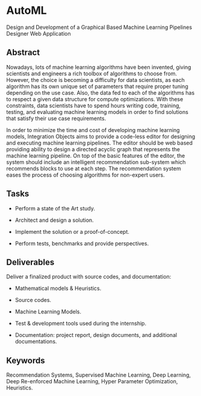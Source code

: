 # AutoML
Design and Development of a Graphical Based Machine Learning Pipelines Designer Web Application

## Abstract

Nowadays, lots of machine learning algorithms have been invented, giving scientists and engineers a rich toolbox of algorithms to choose from. However, the choice is becoming a difficulty for data scientists, as each algorithm has its own unique set of parameters that require proper tuning depending on the use case. Also, the data fed to each of the algorithms has to respect a given data structure for compute optimizations. With these constraints, data scientists have to spend hours writing code, training, testing, and evaluating machine learning models in order to find solutions that satisfy their use case requirements.

In order to minimize the time and cost of developing machine learning models, Integration Objects aims to provide a code-less editor for designing and executing machine learning pipelines. The editor should be web based providing ability to design a directed acyclic graph that represents the machine learning pipeline. On top of the basic features of the editor, the system should include an intelligent recommendation sub-system which recommends blocks to use at each step. The recommendation system eases the process of choosing algorithms for non-expert users. 

## Tasks

* Perform a state of the Art study.

* Architect and design a solution.

* Implement the solution or a proof-of-concept.

* Perform tests, benchmarks and provide perspectives.

## Deliverables

Deliver a finalized product with source codes, and documentation:

* Mathematical models & Heuristics.

* Source codes.

* Machine Learning Models.

* Test & development tools used during the internship.

* Documentation: project report, design documents, and additional documentations.

## Keywords
Recommendation Systems, Supervised Machine Learning, Deep Learning, Deep Re-enforced Machine Learning, Hyper Parameter Optimization, Heuristics.
